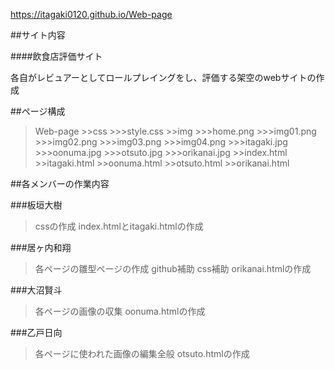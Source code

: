 https://itagaki0120.github.io/Web-page

##サイト内容

####飲食店評価サイト

各自がレビュアーとしてロールプレイングをし、評価する架空のwebサイトの作成

##ページ構成

>Web-page
    >>css
        >>>style.css
    >>img
        >>>home.png
        >>>img01.png
        >>>img02.png
        >>>img03.png
        >>>img04.png
        >>>itagaki.jpg
        >>>oonuma.jpg
        >>>otsuto.jpg
        >>>orikanai.jpg
    >>index.html
    >>itagaki.html
    >>oonuma.html
    >>otsuto.html
    >>orikanai.html

##各メンバーの作業内容

###板垣大樹
>cssの作成
>index.htmlとitagaki.htmlの作成

###居ヶ内和翔
>各ページの雛型ページの作成
>github補助
>css補助
>orikanai.htmlの作成

###大沼賢斗
>各ページの画像の収集
>oonuma.htmlの作成

###乙戸日向
>各ページに使われた画像の編集全般
>otsuto.htmlの作成

